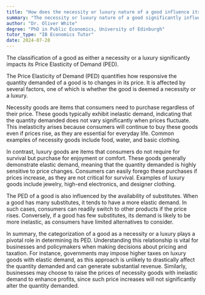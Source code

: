 ```yaml
---
title: "How does the necessity or luxury nature of a good influence its PED?"
summary: "The necessity or luxury nature of a good significantly influences its Price Elasticity of Demand (PED)."
author: "Dr. Oliver White"
degree: "PhD in Public Economics, University of Edinburgh"
tutor_type: "IB Economics Tutor"
date: 2024-07-28
---
```


The classification of a good as either a necessity or a luxury significantly impacts its Price Elasticity of Demand (PED).

The Price Elasticity of Demand (PED) quantifies how responsive the quantity demanded of a good is to changes in its price. It is affected by several factors, one of which is whether the good is deemed a necessity or a luxury.

Necessity goods are items that consumers need to purchase regardless of their price. These goods typically exhibit inelastic demand, indicating that the quantity demanded does not vary significantly when prices fluctuate. This inelasticity arises because consumers will continue to buy these goods even if prices rise, as they are essential for everyday life. Common examples of necessity goods include food, water, and basic clothing.

In contrast, luxury goods are items that consumers do not require for survival but purchase for enjoyment or comfort. These goods generally demonstrate elastic demand, meaning that the quantity demanded is highly sensitive to price changes. Consumers can easily forego these purchases if prices increase, as they are not critical for survival. Examples of luxury goods include jewelry, high-end electronics, and designer clothing.

The PED of a good is also influenced by the availability of substitutes. When a good has many substitutes, it tends to have a more elastic demand. In such cases, consumers can readily switch to other products if the price rises. Conversely, if a good has few substitutes, its demand is likely to be more inelastic, as consumers have limited alternatives to consider.

In summary, the categorization of a good as a necessity or a luxury plays a pivotal role in determining its PED. Understanding this relationship is vital for businesses and policymakers when making decisions about pricing and taxation. For instance, governments may impose higher taxes on luxury goods with elastic demand, as this approach is unlikely to drastically affect the quantity demanded and can generate substantial revenue. Similarly, businesses may choose to raise the prices of necessity goods with inelastic demand to enhance profits, since such price increases will not significantly alter the quantity demanded.
    
